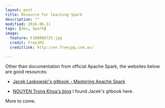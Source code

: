 ```yaml
---
layout: post
title: Resource for learning Spark
description: ""
modified: 2016-06-11
tags: [dev, Spark]
image:
  feature: F100008725.jpg
  credit: FreeJPG
  creditlink: http://en.freejpg.com.ar/

---
```


Other than documentation from official Apache Spark, the websites below are good resources:

* [Jacek Laskowski's gitbook - Mastering Apache Spark](https://www.gitbook.com/book/jaceklaskowski/mastering-apache-spark/details)

* [NGUYEN Trong Khoa's blog](http://www.trongkhoanguyen.com/search/label/Apache%20Spark)
I found Jacek's gitbook here.  

More to come.  

